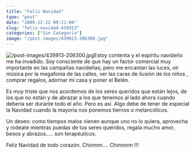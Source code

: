 ```yaml
---
title: "Feliz Navidad"
type: "post"
date: "2009-12-22 09:21:00"
slug: "feliz-navidad-439913"
categories: ["Sin Categoría"]
image: "/post-images/439913-206300.jpg"
---
```


![/post-images/439913-206300.jpg](/post-images/439913-206300.jpg "/post-images/439913-206300.jpg")Estoy contenta y el espíritu navideño me ha invadido. Soy consciente de que hay un factor comercial muy importante en las campañas navideñas, pero me encantan las luces, oir música por la megafonia de las calles, ver las caras de ilusión de los niños , comprar regalos, adornar mi casa y poner el Belén.

Es muy triste que nos acordemos de los seres queridos que están lejos, de los que no están y de abrazar a los que tenemos al lado ahora cuando deberia ser durante todo el año. Pero es así. Algo debe de tener de especial la Navidad cuando la mayoria nos ponemos tiernos o melancólicos.

Un deseo: como tiempos malos vienen aunque uno no lo quiera, aprovecha y rodeate mientras puedas de tus seres queridos, regala mucho amor, besos y abrazos..... son terapéuticos.

 Feliz Navidad de todo corazón. Chinnnn.... Chinnnnn !!!